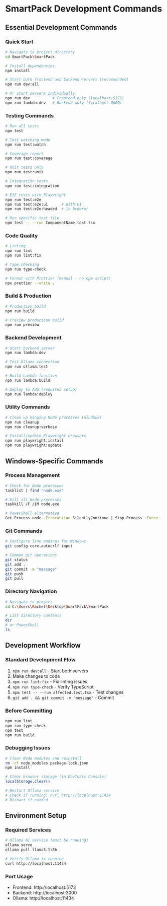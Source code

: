 # SmartPack Development Commands

## Essential Development Commands

### Quick Start
```bash
# Navigate to project directory
cd SmartPack\SmartPack

# Install dependencies
npm install

# Start both frontend and backend servers (recommended)
npm run dev:all

# Or start servers individually:
npm run dev          # Frontend only (localhost:5173)
npm run lambda:dev   # Backend only (localhost:3000)
```

### Testing Commands
```bash
# Run all tests
npm test

# Test watching mode
npm run test:watch

# Coverage report
npm run test:coverage

# Unit tests only
npm run test:unit

# Integration tests
npm run test:integration

# E2E tests with Playwright
npm run test:e2e
npm run test:e2e:ui      # With UI
npm run test:e2e:headed  # In browser

# Run specific test file
npm test -- --run ComponentName.test.tsx
```

### Code Quality
```bash
# Linting
npm run lint
npm run lint:fix

# Type checking
npm run type-check

# Format with Prettier (manual - no npm script)
npx prettier --write .
```

### Build & Production
```bash
# Production build
npm run build

# Preview production build
npm run preview
```

### Backend Development
```bash
# Start backend server
npm run lambda:dev

# Test Ollama connection
npm run ollama:test

# Build Lambda function
npm run lambda:build

# Deploy to AWS (requires setup)
npm run lambda:deploy
```

### Utility Commands
```bash
# Clean up hanging Node processes (Windows)
npm run cleanup
npm run cleanup:verbose

# Install/update Playwright browsers
npm run playwright:install
npm run playwright:update
```

## Windows-Specific Commands

### Process Management
```bash
# Check for Node processes
tasklist | find "node.exe"

# Kill all Node processes
taskkill /F /IM node.exe

# PowerShell alternative
Get-Process node -ErrorAction SilentlyContinue | Stop-Process -Force
```

### Git Commands
```bash
# Configure line endings for Windows
git config core.autocrlf input

# Common git operations
git status
git add .
git commit -m "message"
git push
git pull
```

### Directory Navigation
```bash
# Navigate to project
cd C:\Users\Rachel\Desktop\SmartPack\SmartPack

# List directory contents
dir
# or PowerShell
ls
```

## Development Workflow

### Standard Development Flow
1. `npm run dev:all` - Start both servers
2. Make changes to code
3. `npm run lint:fix` - Fix linting issues
4. `npm run type-check` - Verify TypeScript
5. `npm test -- --run affected.test.tsx` - Test changes
6. `git add . && git commit -m "message"` - Commit

### Before Committing
```bash
npm run lint
npm run type-check
npm test
npm run build
```

### Debugging Issues
```bash
# Clear Node modules and reinstall
rm -rf node_modules package-lock.json
npm install

# Clear browser storage (in DevTools Console)
localStorage.clear()

# Restart Ollama service
# Check if running: curl http://localhost:11434
# Restart if needed
```

## Environment Setup

### Required Services
```bash
# Ollama AI service (must be running)
ollama serve
ollama pull llama3.1:8b

# Verify Ollama is running
curl http://localhost:11434
```

### Port Usage
- Frontend: http://localhost:5173
- Backend: http://localhost:3000
- Ollama: http://localhost:11434